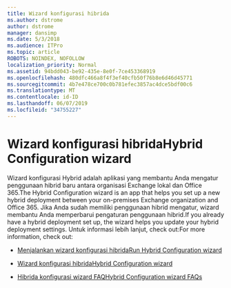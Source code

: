 ```yaml
---
title: Wizard konfigurasi hibrida
ms.author: dstrome
author: dstrome
manager: dansimp
ms.date: 5/3/2018
ms.audience: ITPro
ms.topic: article
ROBOTS: NOINDEX, NOFOLLOW
localization_priority: Normal
ms.assetid: 94bdd043-be92-435e-8e0f-7ce453368919
ms.openlocfilehash: 480dfc466a8f4f3ef40cfb50f76b8e6d46d45771
ms.sourcegitcommit: 4b7e478ce700c0b781efec3857ac4dce5bdf00c6
ms.translationtype: MT
ms.contentlocale: id-ID
ms.lasthandoff: 06/07/2019
ms.locfileid: "34755227"
---
```

# <a name="hybrid-configuration-wizard"></a><span data-ttu-id="2dc4f-102">Wizard konfigurasi hibrida</span><span class="sxs-lookup"><span data-stu-id="2dc4f-102">Hybrid Configuration wizard</span></span>

<span data-ttu-id="2dc4f-103">Wizard konfigurasi Hybrid adalah aplikasi yang membantu Anda mengatur penggunaan hibrid baru antara organisasi Exchange lokal dan Office 365.</span><span class="sxs-lookup"><span data-stu-id="2dc4f-103">The Hybrid Configuration wizard is an app that helps you set up a new hybrid deployment between your on-premises Exchange organization and Office 365.</span></span> <span data-ttu-id="2dc4f-104">Jika Anda sudah memiliki penggunaan hibrid mengatur, wizard membantu Anda memperbarui pengaturan penggunaan hibrid.</span><span class="sxs-lookup"><span data-stu-id="2dc4f-104">If you already have a hybrid deployment set up, the wizard helps you update your hybrid deployment settings.</span></span> <span data-ttu-id="2dc4f-105">Untuk informasi lebih lanjut, check out:</span><span class="sxs-lookup"><span data-stu-id="2dc4f-105">For more information, check out:</span></span>
  
- [<span data-ttu-id="2dc4f-106">Menjalankan wizard konfigurasi hibrida</span><span class="sxs-lookup"><span data-stu-id="2dc4f-106">Run Hybrid Configuration wizard</span></span>](https://technet.microsoft.com/library/mt595788%28v=exchg.150%29.aspx)
    
- [<span data-ttu-id="2dc4f-107">Wizard konfigurasi hibrida</span><span class="sxs-lookup"><span data-stu-id="2dc4f-107">Hybrid Configuration wizard</span></span>](https://technet.microsoft.com/library/hh529921%28v=exchg.150%29.aspx)
    
- [<span data-ttu-id="2dc4f-108">Hibrida konfigurasi wizard FAQ</span><span class="sxs-lookup"><span data-stu-id="2dc4f-108">Hybrid Configuration wizard FAQs</span></span>](https://technet.microsoft.com/library/mt488940%28v=exchg.150%29.aspx)
    

